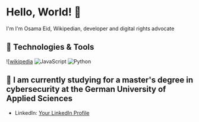 # Hello, World! 👋

I'm I'm Osama Eid, Wikipedian, developer and digital rights advocate

## 🔧 Technologies & Tools

![[wikipedia](https://img.shields.io/badge/-wikipedia-black?style=flat-square&logo=wikipedia)
![JavaScript](https://img.shields.io/badge/-JavaScript-black?style=flat-square&logo=javascript)
![Python](https://img.shields.io/badge/-Python-black?style=flat-square&logo=Python)
<!-- Add more technologies and tools as needed -->

## 🌱 I am currently studying for a master's degree in cybersecurity at the German University of Applied Sciences

- LinkedIn: [Your LinkedIn Profile](https://www.linkedin.com/in/eidosama/)
